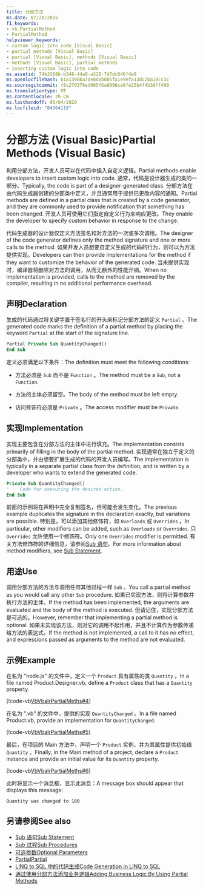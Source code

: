 ```yaml
---
title: 分部方法
ms.date: 07/20/2015
f1_keywords:
- vb.PartialMethod
- PartialMethod
helpviewer_keywords:
- custom logic into code [Visual Basic]
- partial methods [Visual Basic]
- partial [Visual Basic], methods [Visual Basic]
- methods [Visual Basic], partial methods
- inserting custom logic into code
ms.assetid: 74b3368b-b348-44a0-a326-7d7dc646f4e9
ms.openlocfilehash: 61a1398ba7de8dab005fa1e9efa13dc2ba18cc3c
ms.sourcegitcommit: f8c270376ed905f6a8896ce0fe25b4f4b38ff498
ms.translationtype: MT
ms.contentlocale: zh-CN
ms.lasthandoff: 06/04/2020
ms.locfileid: "84364118"
---
```

# <a name="partial-methods-visual-basic"></a><span data-ttu-id="1018e-102">分部方法 (Visual Basic)</span><span class="sxs-lookup"><span data-stu-id="1018e-102">Partial Methods (Visual Basic)</span></span>
<span data-ttu-id="1018e-103">利用分部方法，开发人员可以在代码中插入自定义逻辑。</span><span class="sxs-lookup"><span data-stu-id="1018e-103">Partial methods enable developers to insert custom logic into code.</span></span> <span data-ttu-id="1018e-104">通常，代码是设计器生成的类的一部分。</span><span class="sxs-lookup"><span data-stu-id="1018e-104">Typically, the code is part of a designer-generated class.</span></span> <span data-ttu-id="1018e-105">分部方法在由代码生成器创建的分部类中定义，并且通常用于提供已更改内容的通知。</span><span class="sxs-lookup"><span data-stu-id="1018e-105">Partial methods are defined in a partial class that is created by a code generator, and they are commonly used to provide notification that something has been changed.</span></span> <span data-ttu-id="1018e-106">开发人员可使用它们指定自定义行为来响应更改。</span><span class="sxs-lookup"><span data-stu-id="1018e-106">They enable the developer to specify custom behavior in response to the change.</span></span>  
  
 <span data-ttu-id="1018e-107">代码生成器的设计器仅定义方法签名和对方法的一次或多次调用。</span><span class="sxs-lookup"><span data-stu-id="1018e-107">The designer of the code generator defines only the method signature and one or more calls to the method.</span></span> <span data-ttu-id="1018e-108">如果开发人员想要自定义生成的代码的行为，则可以为方法提供实现。</span><span class="sxs-lookup"><span data-stu-id="1018e-108">Developers can then provide implementations for the method if they want to customize the behavior of the generated code.</span></span> <span data-ttu-id="1018e-109">当未提供实现时，编译器将删除对方法的调用，从而无额外的性能开销。</span><span class="sxs-lookup"><span data-stu-id="1018e-109">When no implementation is provided, calls to the method are removed by the compiler, resulting in no additional performance overhead.</span></span>  
  
## <a name="declaration"></a><span data-ttu-id="1018e-110">声明</span><span class="sxs-lookup"><span data-stu-id="1018e-110">Declaration</span></span>  
 <span data-ttu-id="1018e-111">生成的代码通过将关键字置于签名行的开头来标记分部方法的定义 `Partial` 。</span><span class="sxs-lookup"><span data-stu-id="1018e-111">The generated code marks the definition of a partial method by placing the keyword `Partial` at the start of the signature line.</span></span>  
  
```vb  
Partial Private Sub QuantityChanged()  
End Sub  
```  
  
 <span data-ttu-id="1018e-112">定义必须满足以下条件：</span><span class="sxs-lookup"><span data-stu-id="1018e-112">The definition must meet the following conditions:</span></span>  
  
- <span data-ttu-id="1018e-113">方法必须是 `Sub` 而不是 `Function` 。</span><span class="sxs-lookup"><span data-stu-id="1018e-113">The method must be a `Sub`, not a `Function`.</span></span>  
  
- <span data-ttu-id="1018e-114">方法的主体必须留空。</span><span class="sxs-lookup"><span data-stu-id="1018e-114">The body of the method must be left empty.</span></span>  
  
- <span data-ttu-id="1018e-115">访问修饰符必须是 `Private` 。</span><span class="sxs-lookup"><span data-stu-id="1018e-115">The access modifier must be `Private`.</span></span>  
  
## <a name="implementation"></a><span data-ttu-id="1018e-116">实现</span><span class="sxs-lookup"><span data-stu-id="1018e-116">Implementation</span></span>  
 <span data-ttu-id="1018e-117">实现主要包含在分部方法的主体中进行填充。</span><span class="sxs-lookup"><span data-stu-id="1018e-117">The implementation consists primarily of filling in the body of the partial method.</span></span> <span data-ttu-id="1018e-118">实现通常在独立于定义的分部类中，并由想要扩展生成的代码的开发人员编写。</span><span class="sxs-lookup"><span data-stu-id="1018e-118">The implementation is typically in a separate partial class from the definition, and is written by a developer who wants to extend the generated code.</span></span>  
  
```vb  
Private Sub QuantityChanged()  
'    Code for executing the desired action.  
End Sub  
```  
  
 <span data-ttu-id="1018e-119">前面的示例将在声明中完全复制签名，但可能会发生变化。</span><span class="sxs-lookup"><span data-stu-id="1018e-119">The previous example duplicates the signature in the declaration exactly, but variations are possible.</span></span> <span data-ttu-id="1018e-120">特别是，可以添加其他修饰符，如 `Overloads` 或 `Overrides` 。</span><span class="sxs-lookup"><span data-stu-id="1018e-120">In particular, other modifiers can be added, such as `Overloads` or `Overrides`.</span></span> <span data-ttu-id="1018e-121">只 `Overrides` 允许使用一个修饰符。</span><span class="sxs-lookup"><span data-stu-id="1018e-121">Only one `Overrides` modifier is permitted.</span></span> <span data-ttu-id="1018e-122">有关方法修饰符的详细信息，请参阅[Sub 语句](../../../language-reference/statements/sub-statement.md)。</span><span class="sxs-lookup"><span data-stu-id="1018e-122">For more information about method modifiers, see [Sub Statement](../../../language-reference/statements/sub-statement.md).</span></span>  
  
## <a name="use"></a><span data-ttu-id="1018e-123">用途</span><span class="sxs-lookup"><span data-stu-id="1018e-123">Use</span></span>  
 <span data-ttu-id="1018e-124">调用分部方法的方法与调用任何其他过程一样 `Sub` 。</span><span class="sxs-lookup"><span data-stu-id="1018e-124">You call a partial method as you would call any other `Sub` procedure.</span></span> <span data-ttu-id="1018e-125">如果已实现方法，则将计算参数并执行方法的主体。</span><span class="sxs-lookup"><span data-stu-id="1018e-125">If the method has been implemented, the arguments are evaluated and the body of the method is executed.</span></span> <span data-ttu-id="1018e-126">但请记住，实现分部方法是可选的。</span><span class="sxs-lookup"><span data-stu-id="1018e-126">However, remember that implementing a partial method is optional.</span></span> <span data-ttu-id="1018e-127">如果未实现该方法，则对它的调用不起作用，并且不计算作为参数传递给方法的表达式。</span><span class="sxs-lookup"><span data-stu-id="1018e-127">If the method is not implemented, a call to it has no effect, and expressions passed as arguments to the method are not evaluated.</span></span>  
  
## <a name="example"></a><span data-ttu-id="1018e-128">示例</span><span class="sxs-lookup"><span data-stu-id="1018e-128">Example</span></span>  
 <span data-ttu-id="1018e-129">在名为 "node.js" 的文件中，定义一个 `Product` 具有属性的类 `Quantity` 。</span><span class="sxs-lookup"><span data-stu-id="1018e-129">In a file named Product.Designer.vb, define a `Product` class that has a `Quantity` property.</span></span>  
  
 [!code-vb[VbVbalrPartialMeths#4](~/samples/snippets/visualbasic/VS_Snippets_VBCSharp/VbVbalrPartialMeths/VB/Class1.vb#4)]  
  
 <span data-ttu-id="1018e-130">在名为 ".vb" 的文件中，提供的实现 `QuantityChanged` 。</span><span class="sxs-lookup"><span data-stu-id="1018e-130">In a file named Product.vb, provide an implementation for `QuantityChanged`.</span></span>  
  
 [!code-vb[VbVbalrPartialMeths#5](~/samples/snippets/visualbasic/VS_Snippets_VBCSharp/VbVbalrPartialMeths/VB/Class1.vb#5)]  
  
 <span data-ttu-id="1018e-131">最后，在项目的 Main 方法中，声明一个 `Product` 实例，并为其属性提供初始值 `Quantity` 。</span><span class="sxs-lookup"><span data-stu-id="1018e-131">Finally, in the Main method of a project, declare a `Product` instance and provide an initial value for its `Quantity` property.</span></span>  
  
 [!code-vb[VbVbalrPartialMeths#6](~/samples/snippets/visualbasic/VS_Snippets_VBCSharp/VbVbalrPartialMeths/VB/Class1.vb#6)]  
  
 <span data-ttu-id="1018e-132">此时将显示一个消息框，显示此消息：</span><span class="sxs-lookup"><span data-stu-id="1018e-132">A message box should appear that displays this message:</span></span>  
  
 `Quantity was changed to 100`  
  
## <a name="see-also"></a><span data-ttu-id="1018e-133">另请参阅</span><span class="sxs-lookup"><span data-stu-id="1018e-133">See also</span></span>

- [<span data-ttu-id="1018e-134">Sub 语句</span><span class="sxs-lookup"><span data-stu-id="1018e-134">Sub Statement</span></span>](../../../language-reference/statements/sub-statement.md)
- [<span data-ttu-id="1018e-135">Sub 过程</span><span class="sxs-lookup"><span data-stu-id="1018e-135">Sub Procedures</span></span>](./sub-procedures.md)
- [<span data-ttu-id="1018e-136">可选参数</span><span class="sxs-lookup"><span data-stu-id="1018e-136">Optional Parameters</span></span>](./optional-parameters.md)
- [<span data-ttu-id="1018e-137">Partial</span><span class="sxs-lookup"><span data-stu-id="1018e-137">Partial</span></span>](../../../language-reference/modifiers/partial.md)
- [<span data-ttu-id="1018e-138">LINQ to SQL 中的代码生成</span><span class="sxs-lookup"><span data-stu-id="1018e-138">Code Generation in LINQ to SQL</span></span>](../../../../framework/data/adonet/sql/linq/code-generation-in-linq-to-sql.md)
- [<span data-ttu-id="1018e-139">通过使用分部方法添加业务逻辑</span><span class="sxs-lookup"><span data-stu-id="1018e-139">Adding Business Logic By Using Partial Methods</span></span>](../../../../framework/data/adonet/sql/linq/adding-business-logic-by-using-partial-methods.md)
